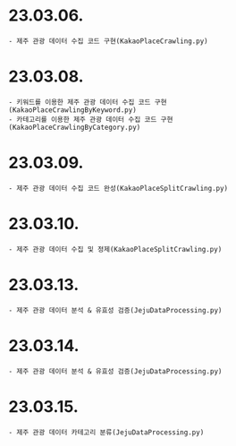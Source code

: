 # 23.03.06.
```
- 제주 관광 데이터 수집 코드 구현(KakaoPlaceCrawling.py)
```
# 23.03.08.
```
- 키워드를 이용한 제주 관광 데이터 수집 코드 구현(KakaoPlaceCrawlingByKeyword.py)
- 카테고리를 이용한 제주 관광 데이터 수집 코드 구현(KakaoPlaceCrawlingByCategory.py)
```
# 23.03.09.
```
- 제주 관광 데이터 수집 코드 완성(KakaoPlaceSplitCrawling.py)
```
# 23.03.10.
```
- 제주 관광 데이터 수집 및 정제(KakaoPlaceSplitCrawling.py)
```
# 23.03.13.
```
- 제주 관광 데이터 분석 & 유효성 검증(JejuDataProcessing.py)
```
# 23.03.14.
```
- 제주 관광 데이터 분석 & 유효성 검증(JejuDataProcessing.py)
```
# 23.03.15.
```
- 제주 관광 데이터 카테고리 분류(JejuDataProcessing.py)
```